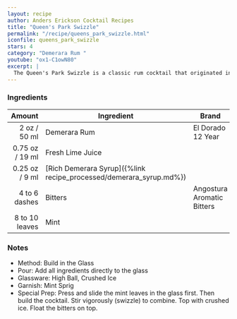```yaml
---
layout: recipe
author: Anders Erickson Cocktail Recipes
title: "Queen's Park Swizzle"
permalink: "/recipe/queens_park_swizzle.html"
iconfile: queens_park_swizzle
stars: 4
category: "Demerara Rum "
youtube: "ox1-C1owN80"
excerpt: |
  The Queen's Park Swizzle is a classic rum cocktail that originated in Trinidad.
---
```


### Ingredients

|         Amount | Ingredient                                               | Brand                      |
| -------------: | -------------------------------------------------------- | -------------------------- |
|           2 oz / 50 ml | Demerara Rum                                             | El Dorado 12 Year          |
|        0.75 oz / 19 ml | Fresh Lime Juice                                         |
|        0.25 oz / 9 ml | [Rich Demerara Syrup]({%link recipe_processed/demerara_syrup.md%}) |
|  4 to 6 dashes | Bitters                                                  | Angostura Aromatic Bitters |
| 8 to 10 leaves | Mint                                                     |

### Notes

- Method: Build in the Glass
- Pour: Add all ingredients directly to the glass
- Glassware: High Ball, Crushed Ice
- Garnish: Mint Sprig
- Special Prep: Press and slide the mint leaves in the glass first. Then build the cocktail. Stir vigorously (swizzle) to combine. Top with crushed ice. Float the bitters on top.
